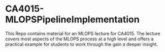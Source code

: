 # CA4015-MLOPSPipelineImplementation
This Repo contains material for an MLOPS lecture for CA4015. The lecture covers most aspects of the MLOPS process at a high level and offers a practical example for students to work through the gain a deeper insight.
